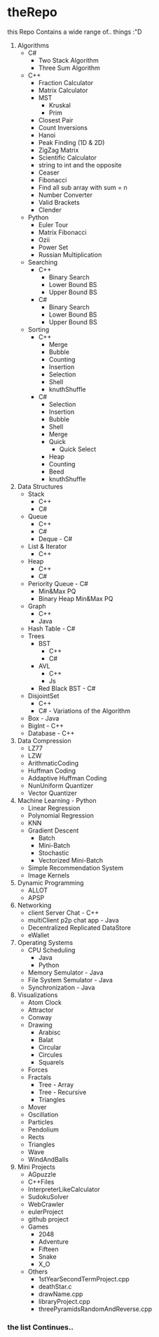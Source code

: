 # theRepo
this Repo Contains a wide range of.. things :"D

1. Algorithms
    * C#
        * Two Stack Algorithm
        * Three Sum Algorithm
    * C++
        * Fraction Calculator
        * Matrix Calculator
        * MST
            * Kruskal
            * Prim
        * Closest Pair
        * Count Inversions
        * Hanoi
        * Peak Finding (1D & 2D)
        * ZigZag Matrix
        * Scientific Calculator
        * string to int and the opposite
        * Ceaser 
        * Fibonacci
        * Find all sub array with sum = n
        * Number Converter
        * Valid Brackets
        * Clender
    * Python
        * Euler Tour
        * Matrix Fibonacci
        * Ozii
        * Power Set
        * Russian Multiplication
    * Searching
        * C++
            * Binary Search
            * Lower Bound BS
            * Upper Bound BS
        *  C#
            * Binary Search
            * Lower Bound BS
            * Upper Bound BS
    * Sorting
        * C++
            * Merge
            * Bubble
            * Counting
            * Insertion
            * Selection
            * Shell
            * knuthShuffle
        * C#
            * Selection
            * Insertion
            * Bubble
            * Shell
            * Merge
            * Quick
                * Quick Select
            * Heap 
            * Counting
            * Beed
            * knuthShuffle
2. Data Structures
    * Stack
        * C++
        * C#
    * Queue
        * C++
        * C#
        * Deque - C#
    * List & Iterator
        * C++ 
    * Heap
        * C++
        * C#    
    * Periority Queue - C#
        * Min&Max PQ
        * Binary Heap Min&Max PQ
    * Graph
        * C++
        * Java
    * Hash Table - C#
    * Trees
        * BST
            * C++
            * C#
        * AVL
            * C++
            * Js
        * Red Black BST - C#
    * DisjointSet
        * C++
        * C# - Variations of the Algorithm
    * Box - Java
    * BigInt - C++
    * Database - C++
3. Data Compression
    * LZ77
    * LZW
    * ArithmaticCoding
    * Huffman Coding
    * Addaptive Huffman Coding
    * NunUniform Quantizer
    * Vector Quantizer
4. Machine Learning - Python
    * Linear Regression
    * Polynomial Regression
    * KNN
    * Gradient Descent
        * Batch
        * Mini-Batch
        * Stochastic
        * Vectorized Mini-Batch
    * Simple Recommendation System
    * Image Kernels
5. Dynamic Programming
    * ALLOT
    * APSP
6. Networking
    * client Server Chat - C++
    * multiClient p2p chat app - Java
    * Decentralized Replicated DataStore
    * eWallet
7. Operating Systems
    * CPU Scheduling
        * Java
        * Python
    * Memory Semulator - Java
    * File System Semulator - Java
    * Synchronization - Java
8. Visualizations
    * Atom Clock
    * Attractor
    * Conway
    * Drawing
        * Arabisc
        * Balat
        * Circular
        * Circules
        * Squarels
    * Forces
    * Fractals
        * Tree - Array
        * Tree - Recursive
        * Triangles
    * Mover
    * Oscillation
	* Particles 
	* Pendolium
	* Rects
	* Triangles
	* Wave
	* WindAndBalls
9. Mini Projects
    * AGpuzzle
	* C++Files
	* InterpreterLikeCalculator
	* SudokuSolver
	* WebCrawler
	* eulerProject
	* github project
	* Games 
	    * 2048
	    * Adventure 
	    * Fifteen 
	    * Snake
	    * X_O
	* Others
	    * 1stYearSecondTermProject.cpp
	    * deathStar.c 
	    * drawName.cpp
	    * libraryProject.cpp
	    * threePyramidsRandomAndReverse.cpp
### the list Continues..
